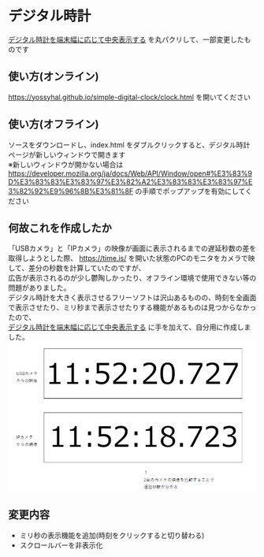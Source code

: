 # デジタル時計

[デジタル時計を端末幅に応じて中央表示する](https://dianxnao.com/javascript%E8%AA%B2%E9%A1%8C%EF%BC%9A%E3%83%87%E3%82%B8%E3%82%BF%E3%83%AB%E6%99%82%E8%A8%88%E3%82%92%E7%AB%AF%E6%9C%AB%E5%B9%85%E3%81%AB%E5%BF%9C%E3%81%98%E3%81%A6%E4%B8%AD%E5%A4%AE%E8%A1%A8%E7%A4%BA/)
を丸パクリして、一部変更したものです

## 使い方(オンライン)

<https://yossyhal.github.io/simple-digital-clock/clock.html> を開いてください

## 使い方(オフライン)

ソースをダウンロードし、index.html をダブルクリックすると、デジタル時計ページが新しいウィンドウで開きます  
※新しいウィンドウが開かない場合は
<https://developer.mozilla.org/ja/docs/Web/API/Window/open#%E3%83%9D%E3%83%83%E3%83%97%E3%82%A2%E3%83%83%E3%83%97%E3%82%92%E9%96%8B%E3%81%8F>
の手順でポップアップを有効にしてください

## 何故これを作成したか

「USBカメラ」と「IPカメラ」の映像が画面に表示されるまでの遅延秒数の差を取得しようとした際、
<https://time.is/> を開いた状態のPCのモニタをカメラで映して、差分の秒数を計算していたのですが、  
広告が表示されるのが少し鬱陶しかったり、オフライン環境で使用できない等の問題がありました。  
デジタル時計を大きく表示させるフリーソフトは沢山あるものの、時刻を全画面で表示させたり、ミリ秒まで表示させたりする機能があるものは見つからなかったので、  
[デジタル時計を端末幅に応じて中央表示する](https://dianxnao.com/javascript%E8%AA%B2%E9%A1%8C%EF%BC%9A%E3%83%87%E3%82%B8%E3%82%BF%E3%83%AB%E6%99%82%E8%A8%88%E3%82%92%E7%AB%AF%E6%9C%AB%E5%B9%85%E3%81%AB%E5%BF%9C%E3%81%98%E3%81%A6%E4%B8%AD%E5%A4%AE%E8%A1%A8%E7%A4%BA/)
に手を加えて、自分用に作成しました。  
![camera](camera.png)

## 変更内容

- ミリ秒の表示機能を追加(時刻をクリックすると切り替わる)
- スクロールバーを非表示化
